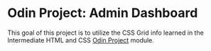 # Odin Project: Admin Dashboard

This goal of this project is to utilize the CSS Grid info learned in the Intermediate HTML and CSS [Odin Project](https://theodinproject.com/) module.